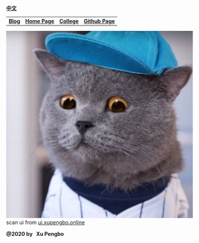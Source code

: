 
  [**中文**](./index.md)
  
  |  |  |  |  |
  |---|---|---|---|
  |[**Blog**](https://blog.xupengbo.online)   |   [**Home Page**](https://home.xupengbo.online) | [**College**](https://www.sdu.edu.cn)  |   [**Github Page**](https://hsupengbo.github.io) |

  ![](images/icon0.jpg)
  scan ui from [ui.xupengbo.online](https://ui.xupengbo.online)
  
**@2020 by &nbsp; Xu Pengbo**
